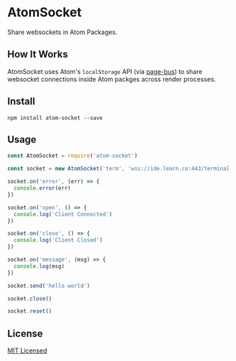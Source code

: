 # AtomSocket

Share websockets in Atom Packages.


## How It Works

AtomSocket uses Atom's `localStorage` API (via [page-bus](https://github.com/substack/page-bus)) to share websocket connections inside Atom packges across render processes.

## Install

`npm install atom-socket --save`


## Usage

```javascript
const AtomSocket = require('atom-socket')

const socket = new AtomSocket('term', 'wss://ide.learn.co:443/terminal')

socket.on('error', (err) => {
  console.error(err)
})

socket.on('open', () => {
  console.log('Client Connected')
})

socket.on('close', () => {
  console.log('Client Closed')
})

socket.on('message', (msg) => {
  console.log(msg)
})

socket.send('hello world')

socket.close()

socket.reset()
```

## License

[MIT Licensed](LICENSE.md)
